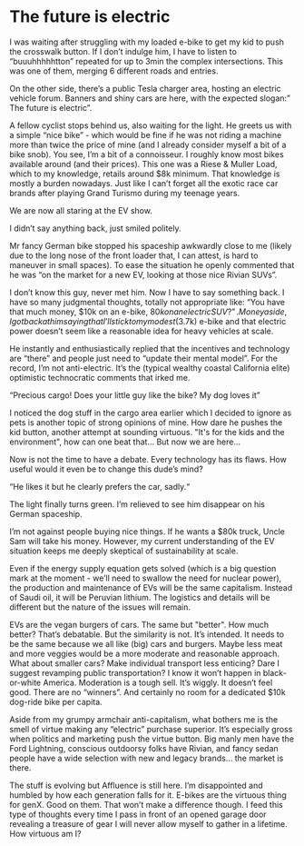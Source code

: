 # The future is electric

I was waiting after struggling with my loaded e-bike to get my kid to push the crosswalk button. If I don’t indulge him, I have to listen to “buuuhhhhhtton” repeated for up to 3min the complex intersections. This was one of them, merging 6 different roads and entries. 

On the other side, there’s a public Tesla charger area, hosting an electric vehicle forum. Banners and shiny cars are here, with the expected slogan:” The future is electric”. 

A fellow cyclist stops behind us, also waiting for the light. He greets us with a simple “nice bike” - which would be fine if he was not riding a machine more than twice the price of mine (and I already consider myself a bit of a bike snob). You see, I’m a bit of a connoisseur. I roughly know most bikes available around (and their prices). This one was a Riese & Muller Load, which to my knowledge, retails around $8k minimum. That knowledge is mostly a burden nowadays. Just like I can’t forget all the exotic race car brands after playing Grand Turismo during my teenage years. 

We are now all staring at the EV show.

I didn’t say anything back, just smiled politely. 

Mr fancy German bike stopped his spaceship awkwardly close to me (likely due to the long nose of the front loader that, I can attest, is hard to maneuver in small spaces). To ease the situation he openly commented that he was “on the market for a new EV, looking at those nice Rivian SUVs”. 

I don’t know this guy, never met him. Now I have to say something back. I have so many judgmental thoughts, totally not appropriate like: “You have that much money, $10k on an e-bike, $80k on an electric SUV?”. Money aside, I got back at him saying that I’ll stick to my modest ($3.7k) e-bike and that electric power doesn’t seem like a reasonable idea for heavy vehicles at scale.

He instantly and enthusiastically replied that the incentives and technology are “there” and people just need to “update their mental model”. For the record, I’m not anti-electric. It’s the (typical wealthy coastal California elite) optimistic technocratic comments that irked me.

“Precious cargo! Does your little guy like the bike? My dog loves it”

I noticed the dog stuff in the cargo area earlier which I decided to ignore as pets is another topic of strong opinions of mine. How dare he pushes the kid button, another attempt at sounding virtuous. "It's for the kids and the environment", how can one beat that... But now we are here…

Now is not the time to have a debate. Every technology has its flaws. How useful would it even be to change this dude’s mind? 

“He likes it but he clearly prefers the car, sadly.“

The light finally turns green. I’m relieved to see him disappear on his German spaceship.

I’m not against people buying nice things. If he wants a $80k truck, Uncle Sam will take his money. However, my current understanding of the EV situation keeps me deeply skeptical of sustainability at scale.

Even if the energy supply equation gets solved (which is a big question mark at the moment - we’ll need to swallow the need for nuclear power), the production and maintenance of EVs will be the same capitalism. Instead of Saudi oil, it will be Peruvian lithium. The logistics and details will be different but the nature of the issues will remain.

EVs are the vegan burgers of cars. The same but "better". How much better? That’s debatable. But the similarity is not. It’s intended. It needs to be the same because we all like (big) cars and burgers. Maybe less meat and more veggies would be a more moderate and reasonable approach. What about smaller cars? Make individual transport less enticing? Dare I suggest revamping public transportation? I know it won’t happen in black-or-white America. Moderation is a tough sell. It’s wiggly. It doesn’t feel good. There are no “winners”.  And certainly no room for a dedicated $10k dog-ride bike per capita.

Aside from my grumpy armchair anti-capitalism, what bothers me is the smell of virtue making any “electric” purchase superior. It’s especially gross when politics and marketing push the virtue button. Big manly men have the Ford Lightning, conscious outdoorsy folks have Rivian, and fancy sedan people have a wide selection with new and legacy brands… the market is there. 

The stuff is evolving but Affluence is still here. I’m disappointed and humbled by how each generation falls for it. E-bikes are the virtuous thing for genX. Good on them. That won’t make a difference though. I feed this type of thoughts every time I pass in front of an opened garage door revealing a treasure of gear I will never allow myself to gather in a lifetime. How virtuous am I?